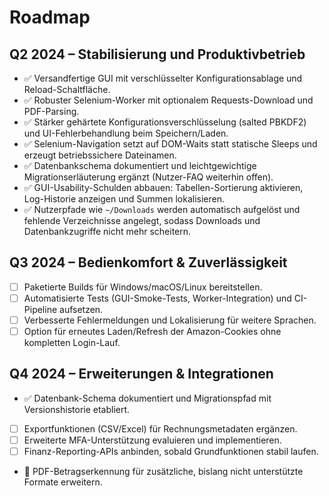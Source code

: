 # Roadmap

## Q2 2024 – Stabilisierung und Produktivbetrieb
- ✅ Versandfertige GUI mit verschlüsselter Konfigurationsablage und Reload-Schaltfläche.
- ✅ Robuster Selenium-Worker mit optionalem Requests-Download und PDF-Parsing.
- ✅ Stärker gehärtete Konfigurationsverschlüsselung (salted PBKDF2) und UI-Fehlerbehandlung beim Speichern/Laden.
- ✅ Selenium-Navigation setzt auf DOM-Waits statt statische Sleeps und erzeugt betriebssichere Dateinamen.
- ✅ Datenbankschema dokumentiert und leichtgewichtige Migrationserläuterung ergänzt (Nutzer-FAQ weiterhin offen).
- ✅ GUI-Usability-Schulden abbauen: Tabellen-Sortierung aktivieren, Log-Historie anzeigen und Summen lokalisieren.
- ✅ Nutzerpfade wie `~/Downloads` werden automatisch aufgelöst und fehlende Verzeichnisse angelegt, sodass Downloads und Datenbankzugriffe nicht mehr scheitern.
## Q3 2024 – Bedienkomfort & Zuverlässigkeit
- [ ] Paketierte Builds für Windows/macOS/Linux bereitstellen.
- [ ] Automatisierte Tests (GUI-Smoke-Tests, Worker-Integration) und CI-Pipeline aufsetzen.
- [ ] Verbesserte Fehlermeldungen und Lokalisierung für weitere Sprachen.
- [ ] Option für erneutes Laden/Refresh der Amazon-Cookies ohne kompletten Login-Lauf.

## Q4 2024 – Erweiterungen & Integrationen
- ✅ Datenbank-Schema dokumentiert und Migrationspfad mit Versionshistorie etabliert.
- [ ] Exportfunktionen (CSV/Excel) für Rechnungsmetadaten ergänzen.
- [ ] Erweiterte MFA-Unterstützung evaluieren und implementieren.
- [ ] Finanz-Reporting-APIs anbinden, sobald Grundfunktionen stabil laufen.
- 🔄 PDF-Betragserkennung für zusätzliche, bislang nicht unterstützte Formate erweitern.
